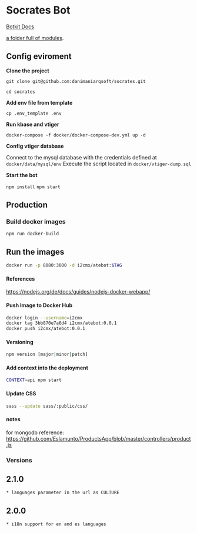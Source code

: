 # Socrates Bot

[Botkit Docs](https://botkit.ai/docs/v4)

[a folder full of modules](https://botkit.ai/docs/v4/core.html#organize-your-bot-code). 

## Config eviroment

**Clone the project**

`git clone git@github.com:danimaniarqsoft/socrates.git`

`cd socrates`

**Add env file from template**

`cp .env_template .env`

**Run kbase and vtiger**

`docker-compose -f docker/docker-compose-dev.yml up -d`

**Config vtiger database**

Connect to the mysql database with the credentials defined at `docker/data/mysql/env`
Execute the script located in `docker/vtiger-dump.sql`

**Start the bot**

`npm install`
`npm start`

## Production

### Build docker images

`npm run docker-build`

## Run the images

```bash
docker run -p 8080:3000 -d i2cmx/atebot:$TAG
```

#### References

https://nodejs.org/de/docs/guides/nodejs-docker-webapp/


#### Push Image to Docker Hub

```bash
docker login --username=i2cmx
docker tag 3bb870e7a6d4 i2cmx/atebot:0.0.1
docker push i2cmx/atebot:0.0.1
```

#### Versioning

```bash
npm version [major|minor|patch]
```


#### Add context into the deployment

```bash
CONTEXT=api npm start
```

#### Update CSS

```bash
sass --update sass/:public/css/
```

#### notes

for mongodb reference: https://github.com/Eslamunto/ProductsApp/blob/master/controllers/product.js




### Versions

## 2.1.0
    * languages parameter in the url as CULTURE
## 2.0.0
    * i18n support for en and es languages